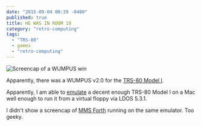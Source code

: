```yaml
---
date: "2015-09-04 00:39 -0400"
published: true
title: HE WAS IN ROOM 10
category: "retro-computing"
tags: 
  - "TRS-80"
  - games
  - "retro-computing"
---
```


![Screencap of a WUMPUS win](https://flic.kr/p/ycMDBH "WUMPUS II on a TRS-80 Model I")

Apparently, there was a WUMPUS v2.0 for the [TRS-80 Model I](http://www.oldcomputers.net/trs80i.html).

Apparently, I am able to [emulate](http://sdltrs.sourceforge.net) a decent enough TRS-80 Model I on a Mac well enough to run it from a virtual floppy via LDOS 5.3.1.

I didn't show a screencap of [MMS Forth](http://www.millermicro.com/mmsforth.html) running on the same emulator. Too geeky.
